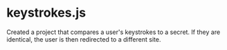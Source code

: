 # keystrokes.js
Created a project that compares a user's keystrokes to a secret. If they are identical, the user is then redirected to a different site.

